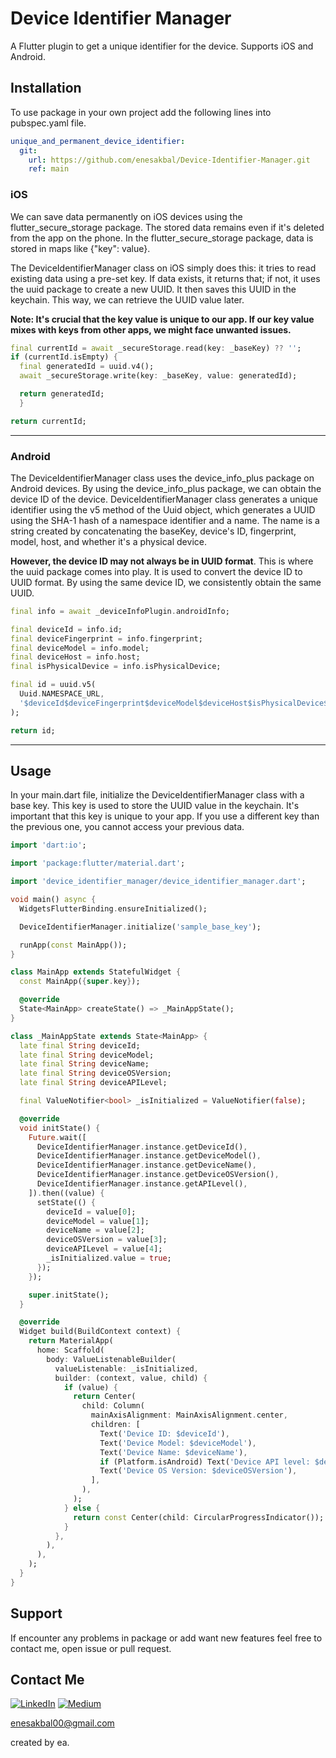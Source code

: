 # Device Identifier Manager

A Flutter plugin to get a unique identifier for the device. Supports iOS and Android. 

## Installation
To use package in your own project add the following lines into pubspec.yaml file.

```yaml
unique_and_permanent_device_identifier:
  git:
    url: https://github.com/enesakbal/Device-Identifier-Manager.git
    ref: main
```


### iOS
We can save data permanently on iOS devices using the flutter_secure_storage package. The stored data remains even if it's deleted from the app on the phone. In the flutter_secure_storage package, data is stored in maps like {"key": value}.

The DeviceIdentifierManager class on iOS simply does this: it tries to read existing data using a pre-set key. If data exists, it returns that; if not, it uses the uuid package to create a new UUID. It then saves this UUID in the keychain. This way, we can retrieve the UUID value later.

**Note: It's crucial that the key value is unique to our app. If our key value mixes with keys from other apps, we might face unwanted issues.**

```dart
final currentId = await _secureStorage.read(key: _baseKey) ?? '';
if (currentId.isEmpty) {
  final generatedId = uuid.v4();
  await _secureStorage.write(key: _baseKey, value: generatedId);

  return generatedId;
  }

return currentId;
```
---

### Android
The DeviceIdentifierManager class uses the device_info_plus package on Android devices. By using the device_info_plus package, we can obtain the device ID of the device. DeviceIdentifierManager class generates a unique identifier using the v5 method of the Uuid object, which generates a UUID using the SHA-1 hash of a namespace identifier and a name. The name is a string created by concatenating the baseKey, device's ID, fingerprint, model, host, and whether it's a physical device.

**However, the device ID may not always be in UUID format**. This is where the uuid package comes into play. It is used to convert the device ID to UUID format. By using the same device ID, we consistently obtain the same UUID.
```dart
final info = await _deviceInfoPlugin.androidInfo;

final deviceId = info.id;
final deviceFingerprint = info.fingerprint;
final deviceModel = info.model;
final deviceHost = info.host;
final isPhysicalDevice = info.isPhysicalDevice;

final id = uuid.v5(
  Uuid.NAMESPACE_URL,
  '$deviceId$deviceFingerprint$deviceModel$deviceHost$isPhysicalDevice$_baseKey',
);

return id;
```

---

## Usage

In your main.dart file, initialize the DeviceIdentifierManager class with a base key. This key is used to store the UUID value in the keychain. It's important that this key is unique to your app. If you use a different key than the previous one, you cannot access your previous data.

```dart
import 'dart:io';

import 'package:flutter/material.dart';

import 'device_identifier_manager/device_identifier_manager.dart';

void main() async {
  WidgetsFlutterBinding.ensureInitialized();

  DeviceIdentifierManager.initialize('sample_base_key');

  runApp(const MainApp());
}

class MainApp extends StatefulWidget {
  const MainApp({super.key});

  @override
  State<MainApp> createState() => _MainAppState();
}

class _MainAppState extends State<MainApp> {
  late final String deviceId;
  late final String deviceModel;
  late final String deviceName;
  late final String deviceOSVersion;
  late final String deviceAPILevel;

  final ValueNotifier<bool> _isInitialized = ValueNotifier(false);

  @override
  void initState() {
    Future.wait([
      DeviceIdentifierManager.instance.getDeviceId(),
      DeviceIdentifierManager.instance.getDeviceModel(),
      DeviceIdentifierManager.instance.getDeviceName(),
      DeviceIdentifierManager.instance.getDeviceOSVersion(),
      DeviceIdentifierManager.instance.getAPILevel(),
    ]).then((value) {
      setState(() {
        deviceId = value[0];
        deviceModel = value[1];
        deviceName = value[2];
        deviceOSVersion = value[3];
        deviceAPILevel = value[4];
        _isInitialized.value = true;
      });
    });

    super.initState();
  }

  @override
  Widget build(BuildContext context) {
    return MaterialApp(
      home: Scaffold(
        body: ValueListenableBuilder(
          valueListenable: _isInitialized,
          builder: (context, value, child) {
            if (value) {
              return Center(
                child: Column(
                  mainAxisAlignment: MainAxisAlignment.center,
                  children: [
                    Text('Device ID: $deviceId'),
                    Text('Device Model: $deviceModel'),
                    Text('Device Name: $deviceName'),
                    if (Platform.isAndroid) Text('Device API level: $deviceAPILevel'),
                    Text('Device OS Version: $deviceOSVersion'),
                  ],
                ),
              );
            } else {
              return const Center(child: CircularProgressIndicator());
            }
          },
        ),
      ),
    );
  }
}
```

## Support
If encounter any problems in package or add want new features feel free to contact me, open issue or pull request.

## Contact Me
[![LinkedIn](https://img.shields.io/badge/linkedin-0A66C2?style=for-the-badge&logo=linkedin&logoColor=white)](https://www.linkedin.com/in/enesakbl/)
[![Medium](https://img.shields.io/badge/Medium-12100E?style=for-the-badge&logo=medium&logoColor=white)](https://medium.com/@enesakbal00)

enesakbal00@gmail.com


created by ea.




